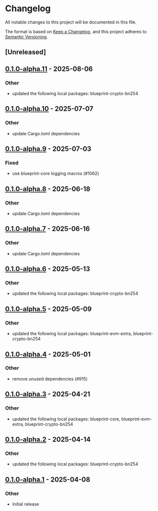 # Changelog

All notable changes to this project will be documented in this file.

The format is based on [Keep a Changelog](https://keepachangelog.com/en/1.0.0/),
and this project adheres to [Semantic Versioning](https://semver.org/spec/v2.0.0.html).

## [Unreleased]

## [0.1.0-alpha.11](https://github.com/tangle-network/blueprint/compare/blueprint-eigenlayer-extra-v0.1.0-alpha.10...blueprint-eigenlayer-extra-v0.1.0-alpha.11) - 2025-08-06

### Other

- updated the following local packages: blueprint-crypto-bn254

## [0.1.0-alpha.10](https://github.com/tangle-network/blueprint/compare/blueprint-eigenlayer-extra-v0.1.0-alpha.9...blueprint-eigenlayer-extra-v0.1.0-alpha.10) - 2025-07-07

### Other

- update Cargo.toml dependencies

## [0.1.0-alpha.9](https://github.com/tangle-network/blueprint/compare/blueprint-eigenlayer-extra-v0.1.0-alpha.8...blueprint-eigenlayer-extra-v0.1.0-alpha.9) - 2025-07-03

### Fixed

- use blueprint-core logging macros (#1062)

## [0.1.0-alpha.8](https://github.com/tangle-network/blueprint/compare/blueprint-eigenlayer-extra-v0.1.0-alpha.7...blueprint-eigenlayer-extra-v0.1.0-alpha.8) - 2025-06-18

### Other

- update Cargo.toml dependencies

## [0.1.0-alpha.7](https://github.com/tangle-network/blueprint/compare/blueprint-eigenlayer-extra-v0.1.0-alpha.6...blueprint-eigenlayer-extra-v0.1.0-alpha.7) - 2025-06-16

### Other

- update Cargo.toml dependencies

## [0.1.0-alpha.6](https://github.com/tangle-network/blueprint/compare/blueprint-eigenlayer-extra-v0.1.0-alpha.5...blueprint-eigenlayer-extra-v0.1.0-alpha.6) - 2025-05-13

### Other

- updated the following local packages: blueprint-crypto-bn254

## [0.1.0-alpha.5](https://github.com/tangle-network/blueprint/compare/blueprint-eigenlayer-extra-v0.1.0-alpha.4...blueprint-eigenlayer-extra-v0.1.0-alpha.5) - 2025-05-09

### Other

- updated the following local packages: blueprint-evm-extra, blueprint-crypto-bn254

## [0.1.0-alpha.4](https://github.com/tangle-network/blueprint/compare/blueprint-eigenlayer-extra-v0.1.0-alpha.3...blueprint-eigenlayer-extra-v0.1.0-alpha.4) - 2025-05-01

### Other

- remove unused dependencies (#915)

## [0.1.0-alpha.3](https://github.com/tangle-network/blueprint/compare/blueprint-eigenlayer-extra-v0.1.0-alpha.2...blueprint-eigenlayer-extra-v0.1.0-alpha.3) - 2025-04-21

### Other

- updated the following local packages: blueprint-core, blueprint-evm-extra, blueprint-crypto-bn254

## [0.1.0-alpha.2](https://github.com/tangle-network/blueprint/compare/blueprint-eigenlayer-extra-v0.1.0-alpha.1...blueprint-eigenlayer-extra-v0.1.0-alpha.2) - 2025-04-14

### Other

- updated the following local packages: blueprint-crypto-bn254

## [0.1.0-alpha.1](https://github.com/tangle-network/blueprint/releases/tag/blueprint-eigenlayer-extra-v0.1.0-alpha.1) - 2025-04-08

### Other

- Initial release
